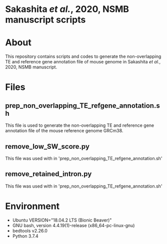# Sakashita _et al._,  2020, NSMB manuscript scripts

# About
This repository contains scripts and codes to generate the non-overlapping TE and reference gene annotation file of mouse genome in Sakashita _et al._,  2020, NSMB manuscript.

# Files
## prep_non_overlapping_TE_refgene_annotation.sh
This file is used to generate the non-overlapping TE and reference gene annotation file of the mouse reference genome GRCm38.

## remove_low_SW_score.py
This file was used with in 'prep_non_overlapping_TE_refgene_annotation.sh'

## remove_retained_intron.py
This file was used with in 'prep_non_overlapping_TE_refgene_annotation.sh'

# Environment
- Ubuntu VERSION="18.04.2 LTS (Bionic Beaver)"
- GNU bash, version 4.4.19(1)-release (x86_64-pc-linux-gnu)
- bedtools v2.26.0
- Python 3.7.4


